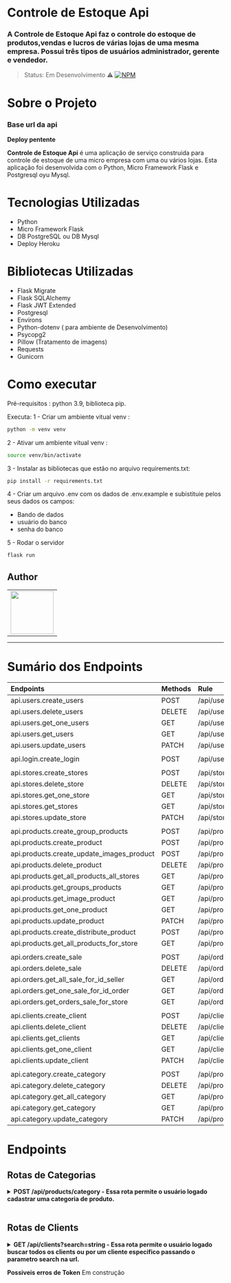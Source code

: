# Controle de Estoque Api

### A Controle de Estoque Api faz o controle do estoque de produtos,vendas e lucros de várias lojas de uma mesma empresa. Possui três tipos de usuários administrador, gerente e vendedor. 

> Status: Em Desenvolvimento ⚠️
> [![NPM](https://img.shields.io/npm/l/react)](https://github.com/Brunoro811/api_dangels/blob/development/LICENSE)

# Sobre o Projeto

### Base url da api
 **Deploy pentente**

**Controle de Estoque Api** é uma aplicação de serviço construida para controle de estoque de uma micro empresa com uma ou vários lojas. Esta aplicação foi desenvolvida com o Python, Micro Framework Flask e Postgresql oyu Mysql.

# Tecnologias Utilizadas

- Python
- Micro Framework Flask
- DB PostgreSQL ou DB Mysql
- Deploy Heroku

# Bibliotecas Utilizadas

- Flask Migrate
- Flask SQLAlchemy
- Flask JWT Extended
- Postgresql
- Environs
- Python-dotenv ( para ambiente de Desenvolvimento)
- Psycopg2
- Pillow (Tratamento de imagens)
- Requests
- Gunicorn

# Como executar

Pré-requisitos : python 3.9, biblioteca pip.

Executa:
1 - Criar um ambiente vitual venv :

```bash
python -m venv venv
```

2 - Ativar um ambiente vitual venv :

```bash
source venv/bin/activate
```

3 - Instalar as bibliotecas que estão no arquivo requirements.txt:

```bash
pip install -r requirements.txt
```

4 - Criar um arquivo .env com os dados de .env.example e subistituie pelos seus dados os campos:

- Bando de dados
- usuário do banco
- senha do banco

5 - Rodar o servidor

```bash
flask run
```

## Author

<!-- ALL-CONTRIBUTORS-LIST:START - Do not remove or modify this section -->
<!-- prettier-ignore-start -->
<!-- markdownlint-disable -->
<table textAlign="center" style="margin: 0 auto;">
  <tr>
    <td align="center" title="Bruno"><a href="https://github.com/Brunoro811"><img src="https://avatars.githubusercontent.com/u/82813383?v=4" width="100px;" alt=""/><br />
    </td>    
  </tr>
</table>
<hr/>

# Sumário dos Endpoints

| Endpoints | Methods | Rule |
| :--- | :--- | :--- |
| api.users.create_users | POST | /api/users |
| api.users.delete_users | DELETE | /api/users/<int:id> |
| api.users.get_one_users |GET | /api/users/<int:id> |
| api.users.get_users | GET | /api/users |
| api.users.update_users | PATCH | /api/users/<int:id> |
| | | | |
| api.login.create_login | POST | /api/users/login |
| | | | |
| api.stores.create_stores | POST | /api/stores |
| api.stores.delete_store | DELETE | /api/stores/<int:id> |
| api.stores.get_one_store | GET | /api/stores/<int:id> |
| api.stores.get_stores | GET | /api/stores |
| api.stores.update_store | PATCH | /api/stores/<int:id> |
| | | | |
| api.products.create_group_products | POST | /api/products/group |
| api.products.create_product | POST | /api/products |
| api.products.create_update_images_product | POST | /api/products/images/<int:id> |
| api.products.delete_product | DELETE |  /api/products/<int:id> |
| api.products.get_all_products_all_stores | GET | /api/products/completed |
| api.products.get_groups_products | GET |  /api/products/group |
| api.products.get_image_product | GET |  /api/products/images/<name> |
| api.products.get_one_product | GET |  /api/products/<int:id> |
| api.products.update_product | PATCH  |  /api/products/<int:id> |
| api.products.create_distribute_product | POST | /api/products/distribute |
| api.products.get_all_products_for_store | GET | /api/products/distribute/<int:id> |
| | | | | 
| api.orders.create_sale | POST | /api/orders |
| api.orders.delete_sale | DELETE | /api/orders/<int:id> |
| api.orders.get_all_sale_for_id_seller | GET | /api/orders/seller/<int:id> |
| api.orders.get_one_sale_for_id_order | GET | /api/orders/<int:id> |
| api.orders.get_orders_sale_for_store | GET | /api/orders/store/<int:id> |
| | | | |
| api.clients.create_client | POST | /api/clients |
| api.clients.delete_client | DELETE | /api/clients/<int:id> |
| api.clients.get_clients | GET | /api/clients |
| api.clients.get_one_client | GET | /api/clients/<int:id> |
| api.clients.update_client | PATCH | /api/clients/<int:id> |
| | | | | 
| api.category.create_category | POST | /api/products/category |
| api.category.delete_category | DELETE | /api/products/category/<int:id_category> |
| api.category.get_all_category | GET | /api/products/category |
| api.category.get_category | GET | /api/products/category/<int:id_category> |
| api.category.update_category | PATCH |/api/products/category/<int:id_category> |

  
 # **Endpoints**
 ## Rotas de Categorias

  
<details>
  <summary><b>POST /api/products/category - Essa rota permite o usuário logado cadastrar uma categoria de produto.</b></summary>

`POST /api/products/category - FORMATO DA REQUISIÇÃO`

```json
{
	"name": "jeans"
}
```

Caso dê tudo certo, a resposta será assim:

`POST /clients/login - FORMATO DA RESPOSTA - STATUS 201`

```json
{
  "id_category": 1,
  "name": "Jeans"
}
```

Erros :

Caso a Categoria já exista:
<span class="sumary sumary--orange">
`CONFLICT - FORMATO DA RESPOSTA - STATUS 409`
</span>
```JSON
{
  "error": "category already exist!"
}
```
</details>

<br/>

## Rotas de Clients

<details>
  <summary><b>GET /api/clients?search=string - Essa rota permite o usuário logado buscar todos os clients ou por um cliente especifico passando o parametro search na url.</b></summary>

`GET /api/clients?search=string - FORMATO DA REQUISIÇÃO`

** No body. **

Caso a requisição seja feita sem o parametro ```search```, a resposta será assim:
`GET /api/clients - FORMATO DA RESPOSTA - STATUS 201`

**A pesquisa não é case sensitive.**

Com Clientes cadastrados :

```json
[
  {
    "id_client": 2,
    "first_name": "Livia",
    "last_name": "Nobre",
    "street": "Rua tal",
    "number": 490,
    "zip_code": "60000-000",
    "country": "CE",
    "city": "Fortaleza",
    "phone": "(85)91234-4567",
    "email": "email@email.com.br",
    "birthdate": "Wed, 23 Oct 1996 00:00:00 GMT",
    "cpf": "123.456.789.01",
    "date_creation_user": "08/04/2022"
  },
  {
    "id_client": 6,
    "first_name": "Ilze",
    "last_name": "Nobre",
    "street": "Rua tal",
    "number": 490,
    "zip_code": "60000-000",
    "country": "CE",
    "city": "Fortaleza",
    "phone": "(85)91234-4567",
    "email": "email2@email.com.br",
    "birthdate": "Wed, 23 Oct 1996 00:00:00 GMT",
    "cpf": "123.456.789.03",
    "date_creation_user": "08/04/2022"
  }
]
```

Sem Clientes cadastrados :

```json
[]
```
Caso a requisição seja feita com o parametro ```search```, a resposta será assim:

`GET /api/clients?search=livia - FORMATO DA RESPOSTA - STATUS 201`

Caso encontre ```first_name``` iguais ou parecidos :
```json
[
  {
    "id_client": 2,
    "first_name": "Livia",
    "last_name": "Nobre",
    "street": "Rua tal",
    "number": 490,
    "zip_code": "60000-000",
    "country": "CE",
    "city": "Fortaleza",
    "phone": "(85)91234-4567",
    "email": "email@email.com.br",
    "birthdate": "Wed, 23 Oct 1996 00:00:00 GMT",
    "cpf": "123.456.789.01",
    "date_creation_user": "08/04/2022"
  }
]
```
Caso não encontre :

```json
[]
```

</details>
  
  
 **Possiveis erros de Token**
  Em construção
